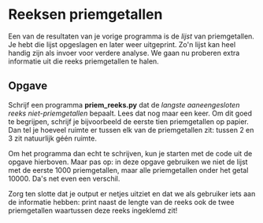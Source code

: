 # Reeksen priemgetallen

Een van de resultaten van je vorige programma is de *lijst* van priemgetallen. Je hebt die lijst opgeslagen en later weer uitgeprint. Zo'n lijst kan heel handig zijn als invoer voor verdere analyse. We gaan nu proberen extra informatie uit die reeks priemgetallen te halen.


## Opgave

Schrijf een programma **priem_reeks.py** dat de *langste aaneengesloten reeks niet-priemgetallen* bepaalt. Lees dat nog maar een keer. Om dit goed te begrijpen, schrijf je bijvoorbeeld de eerste tien priemgetallen op papier. Dan tel je hoeveel ruimte er tussen elk van de priemgetallen zit: tussen 2 en 3 zit natuurlijk géén ruimte.

Om het programma dan echt te schrijven, kun je starten met de code uit de opgave hierboven. Maar pas op: in deze opgave gebruiken we niet de lijst met de eerste 1000 priemgetallen, maar alle priemgetallen onder het getal 10000. Da's net even een verschil.

Zorg ten slotte dat je output er netjes uitziet en dat we als gebruiker iets aan de informatie hebben: print naast de lengte van de reeks ook de twee priemgetallen waartussen deze reeks ingeklemd zit!
